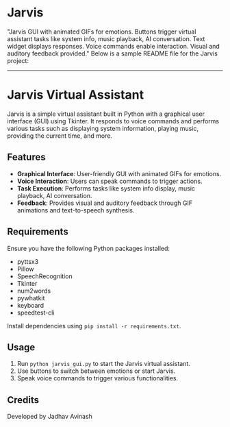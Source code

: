 # Jarvis
"Jarvis GUI with animated GIFs for emotions. Buttons trigger virtual assistant tasks like system info, music playback, AI conversation. Text widget displays responses. Voice commands enable interaction. Visual and auditory feedback provided."
Below is a sample README file for the Jarvis project:

---

# Jarvis Virtual Assistant

Jarvis is a simple virtual assistant built in Python with a graphical user interface (GUI) using Tkinter. It responds to voice commands and performs various tasks such as displaying system information, playing music, providing the current time, and more.

## Features

- **Graphical Interface**: User-friendly GUI with animated GIFs for emotions.
- **Voice Interaction**: Users can speak commands to trigger actions.
- **Task Execution**: Performs tasks like system info display, music playback, AI conversation.
- **Feedback**: Provides visual and auditory feedback through GIF animations and text-to-speech synthesis.

## Requirements

Ensure you have the following Python packages installed:

- pyttsx3
- Pillow
- SpeechRecognition
- Tkinter
- num2words
- pywhatkit
- keyboard
- speedtest-cli

Install dependencies using `pip install -r requirements.txt`.

## Usage

1. Run `python jarvis_gui.py` to start the Jarvis virtual assistant.
2. Use buttons to switch between emotions or start Jarvis.
3. Speak voice commands to trigger various functionalities.

## Credits

Developed by Jadhav Avinash
